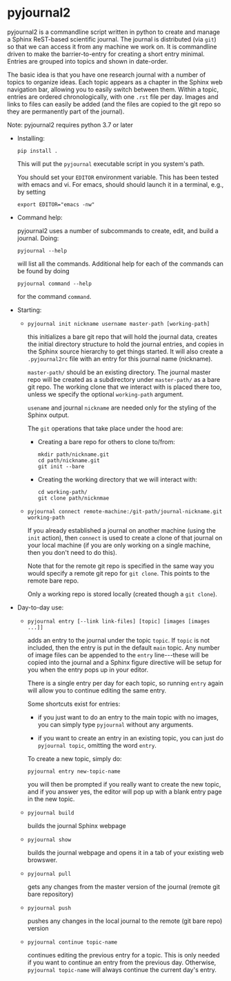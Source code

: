 # pyjournal2

pyjournal2 is a commandline script written in python to create and
manage a Sphinx ReST-based scientific journal.  The journal is
distributed (via `git`) so that we can access it from any machine we
work on.  It is commandline driven to make the barrier-to-entry for
creating a short entry minimal.  Entries are grouped into topics and
shown in date-order.

The basic idea is that you have one research journal with a number of
topics to organize ideas.  Each topic appears as a chapter in the
Sphinx web navigation bar, allowing you to easily switch between them.
Within a topic, entries are ordered chronologically, with one `.rst`
file per day.  Images and links to files can easily be added (and the
files are copied to the git repo so they are permanently part of the
journal).

Note: pyjournal2 requires python 3.7 or later

* Installing:

  ```
  pip install .
  ```

  This will put the
  `pyjournal` executable script in you system's path.

  You should set your `EDITOR` environment variable.  This has been tested
  with emacs and vi.  For emacs, should should launch it in a terminal, e.g.,
  by setting

  ```
  export EDITOR="emacs -nw"
  ```

* Command help:

  pyjournal2 uses a number of subcommands to create, edit, and build a
  journal.  Doing:
  ```
  pyjournal --help
  ```
  will list all the commands.  Additional help for each of the commands
  can be found by doing
  ```
  pyjournal command --help
  ```
  for the command `command`.

* Starting:

  - `pyjournal init nickname username master-path [working-path]`

    this initializes a bare git repo that will hold the journal data,
    creates the initial directory structure to hold the journal
    entries, and copies in the Sphinx source hierarchy to get things
    started. It will also create a `.pyjournal2rc` file
    with an entry for this journal name (nickname).

    `master-path/` should be an existing directory.  The journal
	master repo will be created as a subdirectory under `master-path/`
	as a bare git repo.  The working clone that we interact with is
	placed there too, unless we specify the optional `working-path`
	argument.

    `usename` and journal `nickname` are needed only for the styling
    of the Sphinx output.

    The `git` operations that take place under the hood are:

      - Creating a bare repo for others to clone to/from:

        ```
        mkdir path/nickname.git
        cd path/nickname.git
        git init --bare
        ```

      - Creating the working directory that we will interact with:

        ```
        cd working-path/
        git clone path/nicknmae
        ```


  - `pyjournal connect remote-machine:/git-path/journal-nickname.git working-path`

    If you already established a journal on another machine (using the
    `init` action), then `connect` is used to create a clone of that
    journal on your local machine (if you are only working on a single
    machine, then you don't need to do this).

    Note that for the remote git repo is specified in the same way you
    would specify a remote git repo for `git clone`.  This points to
    the remote bare repo.

    Only a working repo is stored locally (created though a `git clone`).


* Day-to-day use:

  - `pyjournal entry [--link link-files] [topic] [images [images ...]]`

    adds an entry to the journal under the topic `topic`.  If `topic`
    is not included, then the entry is put in the default `main` topic.
    Any number of image files can be appended to the `entry` line---these
    will be copied into the journal and a Sphinx figure directive will
    be setup for you when the entry pops up in your editor.

    There is a single entry per day for each topic, so running `entry`
    again will allow you to continue editing the same entry.

    Some shortcuts exist for entries:

      * if you just want to do an entry to the main topic with no
        images, you can simply type `pyjournal` without any
        arguments.

      * if you want to create an entry in an existing topic, you can
        just do `pyjournal topic`, omitting the word `entry`.

    To create a new topic, simply do:

    ```pyjournal entry new-topic-name```

    you will then be prompted if you really want to create the new topic,
    and if you answer yes, the editor will pop up with a blank entry
    page in the new topic.

  - `pyjournal build`

    builds the journal Sphinx webpage

  - `pyjournal show`

    builds the journal webpage and opens it in a tab of your existing
    web browswer.

  - `pyjournal pull`

    gets any changes from the master version of the journal (remote
    git bare repository)

  - `pyjournal push`

    pushes any changes in the local journal to the remote (git bare
    repo) version

  - `pyjournal continue topic-name`

    continues editing the previous entry for a topic.  This is only
    needed if you want to continue an entry from the previous day.
    Otherwise, `pyjournal topic-name` will always continue the
    current day's entry.

